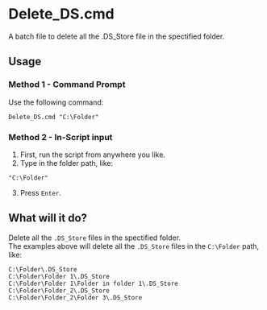 # Delete_DS.cmd
A batch file to delete all the .DS_Store file in the spectified folder.

## Usage
### Method 1 - Command Prompt
Use the following command:
```
Delete_DS.cmd "C:\Folder"
```

### Method 2 - In-Script input
1. First, run the script from anywhere you like.
2. Type in the folder path, like:
  ```
  "C:\Folder"
  ```
3. Press `Enter`.

## What will it do?
Delete all the `.DS_Store` files in the spectified folder.  
The examples above will delete all the `.DS_Store` files in the `C:\Folder` path, like:

```
C:\Folder\.DS_Store
C:\Folder\Folder 1\.DS_Store
C:\Folder\Folder 1\Folder in folder 1\.DS_Store
C:\Folder\Folder_2\.DS_Store
C:\Folder\Folder_2\Folder 3\.DS_Store
```
